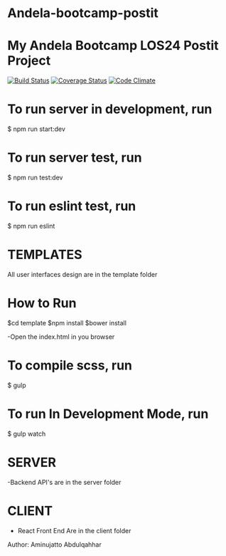 Andela-bootcamp-postit
=============
# My Andela Bootcamp LOS24 Postit Project
[![Build Status](https://travis-ci.org/jattoabdul/andela-bootcamp-postit.svg?branch=master)](https://travis-ci.org/jattoabdul/andela-bootcamp-postit)
[![Coverage Status](https://coveralls.io/repos/github/jattoabdul/andela-bootcamp-postit/badge.svg?branch=master)](https://coveralls.io/github/jattoabdul/andela-bootcamp-postit?branch=master)
[![Code Climate](https://codeclimate.com/github/jattoabdul/andela-bootcamp-postit.png)](https://codeclimate.com/github/jattoabdul/andela-bootcamp-postit)

# To run server in development, run
$ npm run start:dev

# To run server test, run
$ npm run test:dev

# To run eslint test, run
$ npm run eslint

# TEMPLATES
All user interfaces design are in the template folder

# How to Run
$cd template
$npm install
$bower install

-Open the index.html in you browser

# To compile scss, run
$ gulp

# To run In Development Mode, run
$ gulp watch


# SERVER
-Backend API's are in the server folder



# CLIENT
- React Front End Are in the client folder


Author: Aminujatto Abdulqahhar